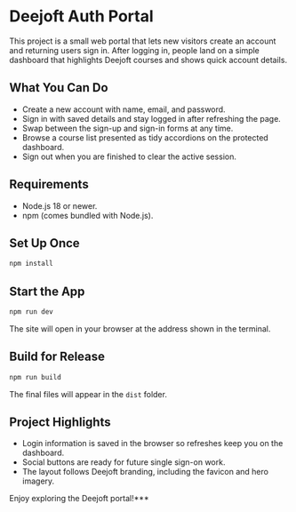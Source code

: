 # Deejoft Auth Portal

This project is a small web portal that lets new visitors create an account and returning users sign in. After logging in, people land on a simple dashboard that highlights Deejoft courses and shows quick account details.

## What You Can Do
- Create a new account with name, email, and password.
- Sign in with saved details and stay logged in after refreshing the page.
- Swap between the sign-up and sign-in forms at any time.
- Browse a course list presented as tidy accordions on the protected dashboard.
- Sign out when you are finished to clear the active session.

## Requirements
- Node.js 18 or newer.
- npm (comes bundled with Node.js).

## Set Up Once
```bash
npm install
```

## Start the App
```bash
npm run dev
```
The site will open in your browser at the address shown in the terminal.

## Build for Release
```bash
npm run build
```
The final files will appear in the `dist` folder.

## Project Highlights
- Login information is saved in the browser so refreshes keep you on the dashboard.
- Social buttons are ready for future single sign-on work.
- The layout follows Deejoft branding, including the favicon and hero imagery.

Enjoy exploring the Deejoft portal!***
